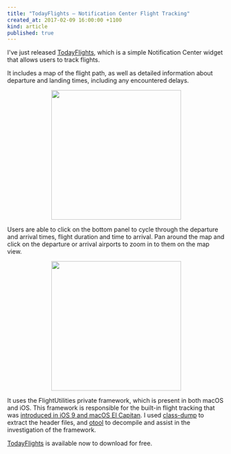 ```yaml
---
title: "TodayFlights – Notification Center Flight Tracking"
created_at: 2017-02-09 16:00:00 +1100
kind: article
published: true
---
```


I've just released [TodayFlights](\\joshparnham.com/projects/todayflights/), which is a simple  Notification Center widget that allows users to track flights.

It includes a map of the flight path, as well as detailed information about departure and landing times, including any encountered delays.

<!-- more -->

<div style="text-align: center;">
    <a href="/projects/TodayFlights/"><img class="responsive" style="width: 300px" src="/images/TodayFlights/1.jpg"></a>
</div>

Users are able to click on the bottom panel to cycle through the departure and arrival times, flight duration and time to arrival. Pan around the map and click on the departure or arrival airports to zoom in to them on the map view.

<div style="text-align: center;">
    <a href="/projects/TodayFlights/"><img class="responsive" style="width: 300px" src="/images/TodayFlights/2.jpg"></a>
</div>

It uses the FlightUtilities private framework, which is present in both macOS and iOS. This framework is responsible for the built-in flight tracking that was [introduced in iOS 9 and macOS El Capitan](https://9to5mac.com/2015/08/12/how-to-quickly-look-up-flight-status-data-on-ios-9-and-os-x-el-capitan/). I used [class-dump](http://stevenygard.com/projects/class-dump/) to extract the header files, and [otool](http://www.unix.com/man-page/osx/1/otool/) to decompile and assist in the investigation of the framework.

[TodayFlights](\\joshparnham.com/projects/todayflights/) is available now to download for free.
